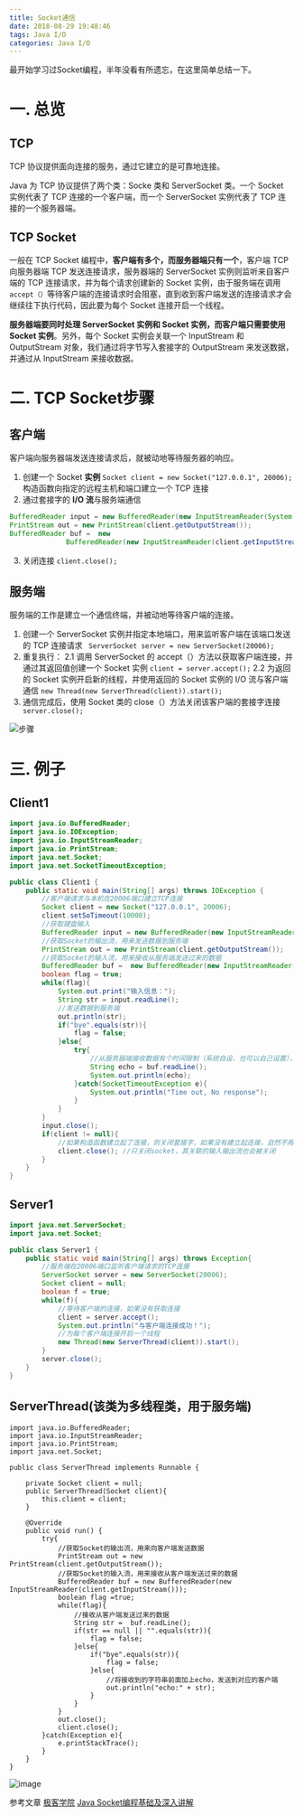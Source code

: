 ```yaml
---
title: Socket通信
date: 2018-08-29 19:48:46
tags: Java I/O
categories: Java I/O
---
```

最开始学习过Socket编程，半年没看有所遗忘，在这里简单总结一下。

<!-- more -->

# 一. 总览

## TCP 
TCP 协议提供面向连接的服务，通过它建立的是可靠地连接。

Java 为 TCP 协议提供了两个类：Socke 类和 ServerSocket 类。一个 Socket 实例代表了 TCP 连接的一个客户端，而一个 ServerSocket 实例代表了 TCP 连接的一个服务器端。

##  TCP Socket 
一般在 TCP Socket 编程中，**客户端有多个，而服务器端只有一个**，客户端 TCP 向服务器端 TCP 发送连接请求，服务器端的 ServerSocket 实例则监听来自客户端的 TCP 连接请求，并为每个请求创建新的 Socket 实例，由于服务端在调用`accept（）`等待客户端的连接请求时会阻塞，直到收到客户端发送的连接请求才会继续往下执行代码，因此要为每个 Socket 连接开启一个线程。

**服务器端要同时处理 ServerSocket 实例和 Socket 实例，而客户端只需要使用 Socket 实例**。另外，每个 Socket 实例会关联一个 InputStream 和 OutputStream 对象，我们通过将字节写入套接字的 OutputStream 来发送数据，并通过从 InputStream 来接收数据。

# 二. TCP Socket步骤

## 客户端
客户端向服务器端发送连接请求后，就被动地等待服务器的响应。

1. 创建一个 Socket **实例**
`Socket client = new Socket("127.0.0.1", 20006); `
构造函数向指定的远程主机和端口建立一个 TCP 连接
2. 通过套接字的 **I/O 流**与服务端通信

```java
BufferedReader input = new BufferedReader(new InputStreamReader(System.in));  
PrintStream out = new PrintStream(client.getOutputStream()); 
BufferedReader buf =  new 
              BufferedReader(new InputStreamReader(client.getInputStream()));  
```

3. 关闭连接
`client.close();`

## 服务端
服务端的工作是建立一个通信终端，并被动地等待客户端的连接。

1. 创建一个 ServerSocket 实例并指定本地端口，用来监听客户端在该端口发送的 TCP 连接请求
` ServerSocket server = new ServerSocket(20006);`
2. 重复执行：
2.1 调用 ServerSocket 的 accept（）方法以获取客户端连接，并通过其返回值创建一个 Socket 实例
`client = server.accept();`
2.2 为返回的 Socket 实例开启新的线程，并使用返回的 Socket 实例的 I/O 流与客户端通信
`new Thread(new ServerThread(client)).start();  `
3.  通信完成后，使用 Socket 类的 close（）方法关闭该客户端的套接字连接
` server.close();`

![步骤](http://upload-images.jianshu.io/upload_images/11861611-4b0817d7fd5610c4.png?imageMogr2/auto-orient/strip%7CimageView2/2/w/1240)

# 三. 例子

## Client1

```java
import java.io.BufferedReader;  
import java.io.IOException;  
import java.io.InputStreamReader;  
import java.io.PrintStream;  
import java.net.Socket;  
import java.net.SocketTimeoutException;  

public class Client1 {  
    public static void main(String[] args) throws IOException {  
        //客户端请求与本机在20006端口建立TCP连接   
        Socket client = new Socket("127.0.0.1", 20006);  
        client.setSoTimeout(10000);  
        //获取键盘输入   
        BufferedReader input = new BufferedReader(new InputStreamReader(System.in));  
        //获取Socket的输出流，用来发送数据到服务端    
        PrintStream out = new PrintStream(client.getOutputStream());  
        //获取Socket的输入流，用来接收从服务端发送过来的数据    
        BufferedReader buf =  new BufferedReader(new InputStreamReader(client.getInputStream()));  
        boolean flag = true;  
        while(flag){  
            System.out.print("输入信息：");  
            String str = input.readLine();  
            //发送数据到服务端    
            out.println(str);  
            if("bye".equals(str)){  
                flag = false;  
            }else{  
                try{  
                    //从服务器端接收数据有个时间限制（系统自设，也可以自己设置），超过了这个时间，便会抛出该异常  
                    String echo = buf.readLine();  
                    System.out.println(echo);  
                }catch(SocketTimeoutException e){  
                    System.out.println("Time out, No response");  
                }  
            }  
        }  
        input.close();  
        if(client != null){  
            //如果构造函数建立起了连接，则关闭套接字，如果没有建立起连接，自然不用关闭  
            client.close(); //只关闭socket，其关联的输入输出流也会被关闭  
        }  
    }  
}  
```

## Server1

```java
import java.net.ServerSocket;  
import java.net.Socket;  

public class Server1 {  
    public static void main(String[] args) throws Exception{  
        //服务端在20006端口监听客户端请求的TCP连接  
        ServerSocket server = new ServerSocket(20006);  
        Socket client = null;  
        boolean f = true;  
        while(f){  
            //等待客户端的连接，如果没有获取连接  
            client = server.accept();  
            System.out.println("与客户端连接成功！");  
            //为每个客户端连接开启一个线程  
            new Thread(new ServerThread(client)).start();  
        }  
        server.close();  
    }  
} 
```

## ServerThread(该类为多线程类，用于服务端)

```
import java.io.BufferedReader;  
import java.io.InputStreamReader;  
import java.io.PrintStream;  
import java.net.Socket;  

public class ServerThread implements Runnable {  

    private Socket client = null;  
    public ServerThread(Socket client){  
        this.client = client;  
    }  

    @Override  
    public void run() {  
        try{  
            //获取Socket的输出流，用来向客户端发送数据  
            PrintStream out = new PrintStream(client.getOutputStream());  
            //获取Socket的输入流，用来接收从客户端发送过来的数据  
            BufferedReader buf = new BufferedReader(new InputStreamReader(client.getInputStream()));  
            boolean flag =true;  
            while(flag){  
                //接收从客户端发送过来的数据  
                String str =  buf.readLine();  
                if(str == null || "".equals(str)){  
                    flag = false;  
                }else{  
                    if("bye".equals(str)){  
                        flag = false;  
                    }else{  
                        //将接收到的字符串前面加上echo，发送到对应的客户端  
                        out.println("echo:" + str);  
                    }  
                }  
            }  
            out.close();  
            client.close();  
        }catch(Exception e){  
            e.printStackTrace();  
        }  
    }  
}  
```

![image](http://upload-images.jianshu.io/upload_images/11861611-b5af117cd9f078b5.jpg?imageMogr2/auto-orient/strip%7CimageView2/2/w/1240)

参考文章
[极客学院](http://wiki.jikexueyuan.com/project/java-socket/tcp.html)
[Java Socket编程基础及深入讲解](https://www.cnblogs.com/yiwangzhibujian/p/7107785.html)
